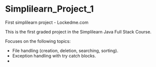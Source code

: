 # Simplilearn_Project_1
First simplilearn project - Lockedme.com

This is the first graded project in the Simplilearn Java Full Stack Course.

Focuses on the following topics:
- File handling (creation, deletion, searching, sorting).
- Exception handling with try catch blocks.
- 
